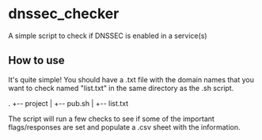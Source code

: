 # dnssec_checker
A simple script to check if DNSSEC is enabled in a service(s)

## How to use
It's quite simple! You should have a .txt file with the domain names that you want to check named "list.txt" in the same directory as the .sh script.

.
+-- project
|   +-- pub.sh
|   +-- list.txt

The script will run a few checks to see if some of the important flags/responses are set and populate a .csv sheet with the information.

